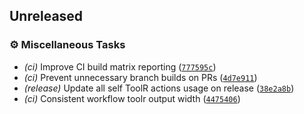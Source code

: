 ## Unreleased

### <!-- 7 -->⚙️ Miscellaneous Tasks

- *(ci)* Improve CI build matrix reporting ([`777595c`](https://github.com/s0undt3ch/ToolR/commit/777595c0ce4c32fe0a88e249e49fb36bc54206f9))
- *(ci)* Prevent unnecessary branch builds on PRs ([`4d7e911`](https://github.com/s0undt3ch/ToolR/commit/4d7e911fb7448e22fe9f5b961bfe368b3ef50868))
- *(release)* Update all self ToolR actions usage on release ([`38e2a8b`](https://github.com/s0undt3ch/ToolR/commit/38e2a8b92b7c95431cf3ff05e8af50d020b4f11d))
- *(ci)* Consistent workflow toolr output width ([`4475406`](https://github.com/s0undt3ch/ToolR/commit/447540685a36ddae3936ee4c3232474c42f59748))
